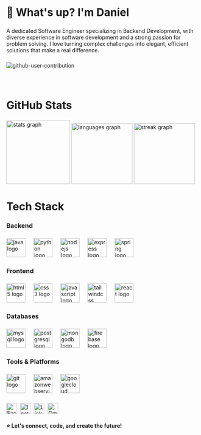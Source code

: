 <h1 align="left">🌊 What's up? I'm Daniel</h1>

###

<p align="left">A dedicated Software Engineer specializing in Backend Development, with diverse experience in software development and a strong passion for problem solving. I love turning complex challenges into elegant, efficient solutions that make a real difference.</p>

###

![github-user-contribution](https://github.com/user-attachments/assets/a603b184-2b97-4d0a-add7-dafa26a9cca3)

###

<br clear="both">


###

<h1 align="left">GitHub Stats</h1>

###

<div align="left">
  <img src="https://github-readme-stats.vercel.app/api?username=DanielHC16&hide_title=false&hide_rank=false&show_icons=true&include_all_commits=true&count_private=true&disable_animations=false&theme=merko&locale=en&hide_border=false&order=1&custom_title=My%20GitHub%20Stats" height="167" alt="stats graph" />
  
  <img src="https://github-readme-stats.vercel.app/api/top-langs?username=DanielHC16&locale=en&hide_title=false&layout=compact&card_width=320&langs_count=6&theme=merko&hide_border=false&order=2" height="160" alt="languages graph" />
  
  <img src="https://streak-stats.demolab.com?user=DanielHC16&locale=en&mode=daily&theme=merko&hide_border=false&border_radius=5&date_format=%5BY.%5Dn.j&order=3" height="160" alt="streak graph" />
</div>




###

<h1 align="left">Tech Stack</h1>

###

<h3 align="left">Backend</h3>

###

<div align="left">
  <img src="https://skillicons.dev/icons?i=java" height="50" alt="java logo"  />
  <img width="13" />
  <img src="https://skillicons.dev/icons?i=py" height="50" alt="python logo"  />
  <img width="13" />
  <img src="https://skillicons.dev/icons?i=nodejs" height="50" alt="nodejs logo"  />
  <img width="13" />
  <img src="https://skillicons.dev/icons?i=express" height="50" alt="express logo"  />
  <img width="13" />
  <img src="https://skillicons.dev/icons?i=spring" height="50" alt="spring logo"  />
</div>

###

<h3 align="left">Frontend</h3>

###

<div align="left">
  <img src="https://cdn.jsdelivr.net/gh/devicons/devicon/icons/html5/html5-original.svg" height="50" alt="html5 logo"  />
  <img width="13" />
  <img src="https://cdn.jsdelivr.net/gh/devicons/devicon/icons/css3/css3-original.svg" height="50" alt="css3 logo"  />
  <img width="13" />
  <img src="https://cdn.jsdelivr.net/gh/devicons/devicon/icons/javascript/javascript-original.svg" height="50" alt="javascript logo"  />
  <img width="13" />
  <img src="https://skillicons.dev/icons?i=tailwind" height="50" alt="tailwindcss logo"  />
  <img width="13" />
  <img src="https://skillicons.dev/icons?i=react" height="50" alt="react logo"  />
</div>

###

<h3 align="left">Databases</h3>

###

<div align="left">
  <img src="https://cdn.jsdelivr.net/gh/devicons/devicon/icons/mysql/mysql-original.svg" height="50" alt="mysql logo"  />
  <img width="13" />
  <img src="https://cdn.jsdelivr.net/gh/devicons/devicon/icons/postgresql/postgresql-original.svg" height="50" alt="postgresql logo"  />
  <img width="13" />
  <img src="https://cdn.jsdelivr.net/gh/devicons/devicon/icons/mongodb/mongodb-original.svg" height="50" alt="mongodb logo"  />
  <img width="13" />
  <img src="https://cdn.jsdelivr.net/gh/devicons/devicon/icons/firebase/firebase-plain.svg" height="50" alt="firebase logo"  />
</div>

###

<h3 align="left">Tools & Platforms</h3>

###

<div align="left">
  <img src="https://cdn.jsdelivr.net/gh/devicons/devicon/icons/git/git-original.svg" height="50" alt="git logo"  />
  <img width="13" />
  <img src="https://skillicons.dev/icons?i=aws" height="50" alt="amazonwebservices logo"  />
  <img width="13" />
  <img src="https://skillicons.dev/icons?i=gcp" height="50" alt="googlecloud logo"  />
</div>

###

<div align="left" style="display: flex; gap: 8px; flex-wrap: wrap;">
  <a href="https://www.facebook.com/hardy.0777" target="_blank" title="Facebook">
    <img src="https://img.shields.io/badge/-Facebook-1877F2?style=flat-square&logo=facebook&logoColor=white" alt="Facebook logo" height="28" />
  </a>
  <a href="https://www.instagram.com/dear.dnl/" target="_blank" title="Instagram">
    <img src="https://img.shields.io/badge/-Instagram-E4405F?style=flat-square&logo=instagram&logoColor=white" alt="Instagram logo" height="28" />
  </a>
  <a href="https://www.linkedin.com/in/danielcamacho777/" target="_blank" title="LinkedIn">
    <img src="https://img.shields.io/badge/-LinkedIn-0077B5?style=flat-square&logo=linkedin&logoColor=white" alt="LinkedIn logo" height="28" />
  </a>
  <a href="mailto:danielcamacho0416@gmail.com" target="_blank" title="Gmail">
    <img src="https://img.shields.io/badge/-Gmail-D14836?style=flat-square&logo=gmail&logoColor=white" alt="Gmail logo" height="28" />
  </a>
</div>


###

<h4 align="left">⭐ Let's connect, code, and create the future!</h4>

###
